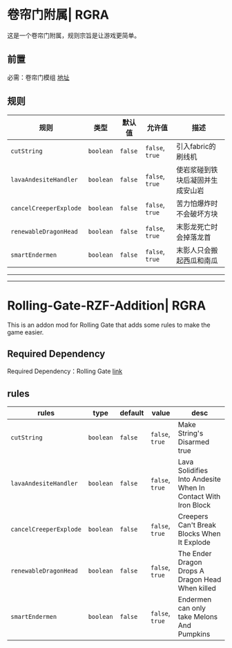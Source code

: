 # 卷帘门附属| RGRA
这是一个卷帘门附属，规则宗旨是让游戏更简单。
## 前置
必需：卷帘门模组 [地址](https://www.mcmod.cn/class/18118.html)
## 规则
| 规则                     | 类型        | 默认值     | 允许值             | 描述               |
|------------------------|-----------|---------|-----------------|------------------|
| `cutString`            | `boolean` | `false` | `false`, `true` | 引入fabric的刷线机     |
| `lavaAndesiteHandler`  | `boolean` | `false` | `false`, `true` | 使岩浆碰到铁块后凝固并生成安山岩 |
| `cancelCreeperExplode` | `boolean` | `false` | `false`, `true` | 苦力怕爆炸时不会破坏方块     |
| `renewableDragonHead`  | `boolean` | `false` | `false`, `true` | 末影龙死亡时会掉落龙首      |
| `smartEndermen`        | `boolean` | `false` | `false`, `true` | 末影人只会搬起西瓜和南瓜     |

---

---

# Rolling-Gate-RZF-Addition| RGRA

This is an addon mod for Rolling Gate that adds some rules to make the game easier.

## Required Dependency

Required Dependency：Rolling Gate [link](https://www.curseforge.com/minecraft/mc-mods/rolling-gate)

## rules

| rules                  | type      | default | value           | desc                                                          |
|------------------------|-----------|---------|-----------------|---------------------------------------------------------------|
| `cutString`            | `boolean` | `false` | `false`, `true` | Make String's Disarmed true                                   |
| `lavaAndesiteHandler`  | `boolean` | `false` | `false`, `true` | Lava Solidifies Into Andesite When In Contact With Iron Block |
| `cancelCreeperExplode` | `boolean` | `false` | `false`, `true` | Creepers Can't Break Blocks When It Explode                   |
| `renewableDragonHead`  | `boolean` | `false` | `false`, `true` | The Ender Dragon Drops A Dragon Head When killed              |
| `smartEndermen`        | `boolean` | `false` | `false`, `true` | Endermen can only take Melons And Pumpkins                    |